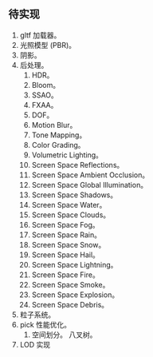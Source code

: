## 待实现

1. gltf 加载器。
2. 光照模型 (PBR)。
3. 阴影。
4. 后处理。
   1. HDR。
   2. Bloom。
   3. SSAO。
   4. FXAA。
   6. DOF。
   7. Motion Blur。
   8. Tone Mapping。
   9.  Color Grading。
   10. Volumetric Lighting。
   11.  Screen Space Reflections。
   12.   Screen Space Ambient Occlusion。
   13.  Screen Space Global Illumination。
   14.   Screen Space Shadows。
   15.  Screen Space Water。
   16.   Screen Space Clouds。
   17.  Screen Space Fog。
   18.   Screen Space Rain。
   19.  Screen Space Snow。
   20.   Screen Space Hail。
   21.  Screen Space Lightning。
   22.   Screen Space Fire。
   23.  Screen Space Smoke。
   24.  Screen Space Explosion。
   25.   Screen Space Debris。
6. 粒子系统。
7. pick 性能优化。
   1. 空间划分。 八叉树。
8. LOD 实现
